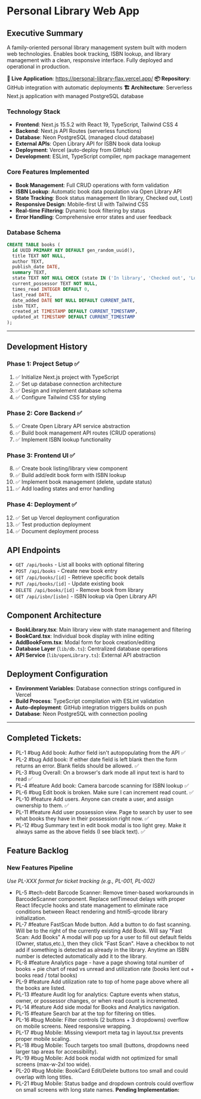 # Personal Library Web App

## Executive Summary
A family-oriented personal library management system built with modern web technologies. Enables book tracking, ISBN lookup, and library management with a clean, responsive interface. Fully deployed and operational in production.

**🚀 Live Application**: https://personal-library-flax.vercel.app/
**📦 Repository**: GitHub integration with automatic deployments
**🏗️ Architecture**: Serverless Next.js application with managed PostgreSQL database

### Technology Stack
- **Frontend**: Next.js 15.5.2 with React 19, TypeScript, Tailwind CSS 4
- **Backend**: Next.js API Routes (serverless functions)
- **Database**: Neon PostgreSQL (managed cloud database)
- **External APIs**: Open Library API for ISBN book data lookup
- **Deployment**: Vercel (auto-deploy from GitHub)
- **Development**: ESLint, TypeScript compiler, npm package management

### Core Features Implemented
- **Book Management**: Full CRUD operations with form validation
- **ISBN Lookup**: Automatic book data population via Open Library API
- **State Tracking**: Book status management (In library, Checked out, Lost)
- **Responsive Design**: Mobile-first UI with Tailwind CSS
- **Real-time Filtering**: Dynamic book filtering by status
- **Error Handling**: Comprehensive error states and user feedback

### Database Schema
```sql
CREATE TABLE books (
  id UUID PRIMARY KEY DEFAULT gen_random_uuid(),
  title TEXT NOT NULL,
  author TEXT,
  publish_date DATE,
  summary TEXT,
  state TEXT NOT NULL CHECK (state IN ('In library', 'Checked out', 'Lost')),
  current_possessor TEXT NOT NULL,
  times_read INTEGER DEFAULT 0,
  last_read DATE,
  date_added DATE NOT NULL DEFAULT CURRENT_DATE,
  isbn TEXT,
  created_at TIMESTAMP DEFAULT CURRENT_TIMESTAMP,
  updated_at TIMESTAMP DEFAULT CURRENT_TIMESTAMP
);
```

---

## Development History

### Phase 1: Project Setup ✅
1. ✅ Initialize Next.js project with TypeScript
2. ✅ Set up database connection architecture
3. ✅ Design and implement database schema
4. ✅ Configure Tailwind CSS for styling

### Phase 2: Core Backend ✅
5. ✅ Create Open Library API service abstraction
6. ✅ Build book management API routes (CRUD operations)
7. ✅ Implement ISBN lookup functionality

### Phase 3: Frontend UI ✅
8. ✅ Create book listing/library view component
9. ✅ Build add/edit book form with ISBN lookup
10. ✅ Implement book management (delete, update status)
11. ✅ Add loading states and error handling

### Phase 4: Deployment ✅
12. ✅ Set up Vercel deployment configuration
13. ✅ Test production deployment  
14. ✅ Document deployment process

## API Endpoints
- `GET /api/books` - List all books with optional filtering
- `POST /api/books` - Create new book entry
- `GET /api/books/[id]` - Retrieve specific book details
- `PUT /api/books/[id]` - Update existing book
- `DELETE /api/books/[id]` - Remove book from library
- `GET /api/isbn/[isbn]` - ISBN lookup via Open Library API

## Component Architecture
- **BookLibrary.tsx**: Main library view with state management and filtering
- **BookCard.tsx**: Individual book display with inline editing
- **AddBookForm.tsx**: Modal form for book creation/editing
- **Database Layer** (`lib/db.ts`): Centralized database operations
- **API Service** (`lib/openLibrary.ts`): External API abstraction

## Deployment Configuration
- **Environment Variables**: Database connection strings configured in Vercel
- **Build Process**: TypeScript compilation with ESLint validation
- **Auto-deployment**: GitHub integration triggers builds on push
- **Database**: Neon PostgreSQL with connection pooling

---
## Completed Tickets:
- PL-1 #bug Add book: Author field isn't autopopulating from the API ✅
- PL-2 #bug Add book: If either date field is left blank then the form returns an error. Blank fields should be allowed. ✅
- PL-3 #bug Overall: On a browser's dark mode all input text is hard to read ✅
- PL-4 #feature Add book: Camera barcode scanning for ISBN lookup ✅
- PL-6 #bug Edit book is broken. Make sure I can increment read count. ✅
- PL-10 #feature Add users. Anyone can create a user, and assign ownership to them. ✅
- PL-11 #feature Add user possession view. Page to search by user to see what books they have in their possession right now. ✅
- PL-12 #bug Summary text in edit book modal is too light grey. Make it always same as the above fields (I see black text). ✅


## Feature Backlog

### New Features Pipeline
*Use PL-XXX format for ticket tracking (e.g., PL-001, PL-002)*
- PL-5 #tech-debt Barcode Scanner: Remove timer-based workarounds in BarcodeScanner component. Replace setTimeout delays with proper React lifecycle hooks and state management to eliminate race conditions between React rendering and html5-qrcode library initialization.
- PL-7 #feature FastScan Mode button. Add a button to do fast scanning. Will be to the right of the currently existing Add Book. Will say "Fast Scan: Add Books" A modal will pop up for a user to fill out default fields (Owner, status,etc.), then they click "Fast Scan". Have a checkbox to not add if something is detected as already in the library.  Anytime an ISBN number is detected automatically add it to the library.
- PL-8 #feature Analytics page - have a page showing total number of books + pie chart of read vs unread and utilization rate (books lent out + books read / total books)
- PL-9 #feature Add utilization rate to top of home page above where all the books are listed.
- PL-13 #feature Audit log for analytics: Capture events when status, owner, or possessor changes, or when read count is incremented.
- PL-14 #feature Add side modal for Books and Analytics navigation.
- PL-15 #feature Search bar at the top for filtering on titles.
- PL-16 #bug Mobile: Filter controls (2 buttons + 3 dropdowns) overflow on mobile screens. Need responsive wrapping.
- PL-17 #bug Mobile: Missing viewport meta tag in layout.tsx prevents proper mobile scaling.
- PL-18 #bug Mobile: Touch targets too small (buttons, dropdowns need larger tap areas for accessibility).
- PL-19 #bug Mobile: Add book modal width not optimized for small screens (max-w-2xl too wide).
- PL-20 #bug Mobile: BookCard Edit/Delete buttons too small and could overlap with long titles.
- PL-21 #bug Mobile: Status badge and dropdown controls could overflow on small screens with long state names.
**Pending Implementation:**

<!-- Add new feature tickets below -->
